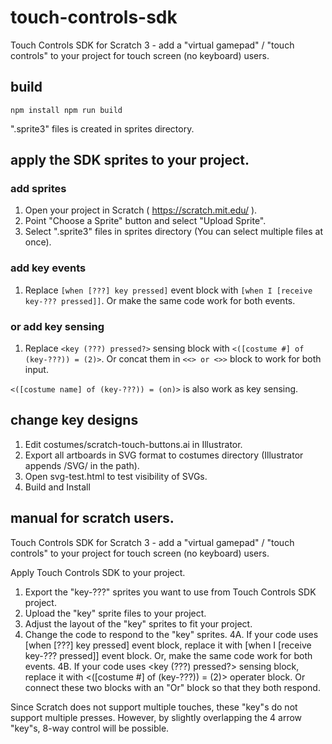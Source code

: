 # touch-controls-sdk

Touch Controls SDK for Scratch 3 - add a "virtual gamepad" / "touch controls" to your project for touch screen (no keyboard) users.

## build

``
npm install
npm run build
``

".sprite3" files is created in sprites directory.

## apply the SDK sprites to your project.

### add sprites

1. Open your project in Scratch ( https://scratch.mit.edu/ ).
1. Point "Choose a Sprite" button and select "Upload Sprite".
1. Select ".sprite3" files in sprites directory (You can select multiple files at once).

### add key events

1. Replace `[when [???] key pressed]` event block with `[when I [receive key-??? pressed]]`. Or make the same code work for both events.

### or add key sensing

1. Replace `<key (???) pressed?>` sensing block with `<([costume #] of (key-???)) = (2)>`. Or concat them in `<<> or <>>` block to work for both input.

`<([costume name] of (key-???)) = (on)>` is also work as key sensing.

## change key designs

1. Edit costumes/scratch-touch-buttons.ai in Illustrator.
1. Export all artboards in SVG format to costumes directory (Illustrator appends /SVG/ in the path).
1. Open svg-test.html to test visibility of SVGs.
1. Build and Install

## manual for scratch users.

Touch Controls SDK for Scratch 3 - add a "virtual gamepad" / "touch controls" to your project for touch screen (no keyboard) users.

Apply Touch Controls SDK to your project.

1. Export the "key-???" sprites you want to use from Touch Controls SDK project.
2. Upload the "key" sprite files to your project.
3. Adjust the layout of the "key" sprites to fit your project.
4. Change the code to respond to the "key" sprites.
  4A. If your code uses [when [???] key pressed] event block, replace it with [when I [receive key-??? pressed]] event block. Or, make the same code work for both events.
  4B. If your code uses <key (???) pressed?> sensing block, replace it with <([costume #] of (key-???)) = (2)> operater block. Or connect these two blocks with an "Or" block so that they both respond.

Since Scratch does not support multiple touches, these "key"s do not support multiple presses. However, by slightly overlapping the 4 arrow "key"s, 8-way control will be possible.
